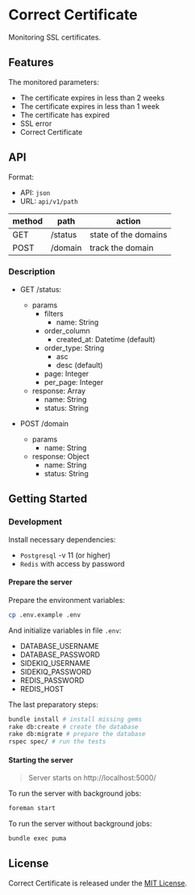 # Correct Certificate

Monitoring SSL certificates.


## Features

The monitored parameters:
* The certificate expires in less than 2 weeks
* The certificate expires in less than 1 week
* The certificate has expired
* SSL error
* Correct Certificate


## API

Format:
- API: `json`
- URL: `api/v1/path`

method  |path |action|
------------- |-------------| -------------
GET  |/status|state of the domains
POST |/domain|track the domain

### Description

- GET /status:
  - params
    - filters
        - name: String
    - order_column
        - created_at: Datetime (default)
    - order_type: String
        - asc
        - desc (default)
    - page: Integer
    - per_page: Integer
  - response: Array
    - name: String
    - status: String

- POST /domain
  - params
    - name: String
  - response: Object
    - name: String
    - status: String


## Getting Started

### Development

Install necessary dependencies:
* `Postgresql` -v 11 (or higher)
* `Redis` with access by password

#### Prepare the server

Prepare the environment variables:
```bash
cp .env.example .env
```
And initialize variables in file `.env`:
- DATABASE_USERNAME
- DATABASE_PASSWORD
- SIDEKIQ_USERNAME
- SIDEKIQ_PASSWORD
- REDIS_PASSWORD
- REDIS_HOST

The last preparatory steps:
```bash
bundle install # install missing gems
rake db:create # create the database
rake db:migrate # prepare the database
rspec spec/ # run the tests
```

#### Starting the server

> Server starts on http://localhost:5000/

To run the server with background jobs:
```bash
foreman start
```

To run the server without background jobs:
```bash
bundle exec puma
```


## License

Correct Certificate is released under the [MIT License](LICENSE.txt).
